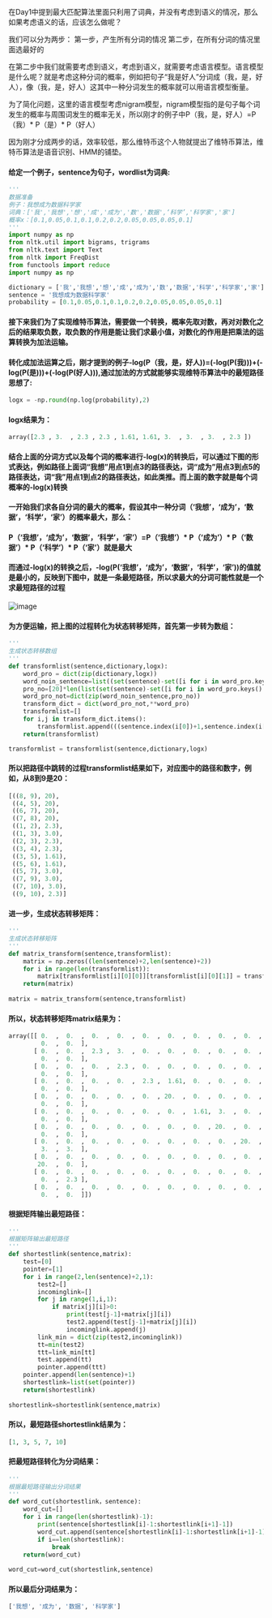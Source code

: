 
在Day1中提到最大匹配算法里面只利用了词典，并没有考虑到语义的情况，那么如果考虑语义的话，应该怎么做呢？

我们可以分为两步：
第一步，产生所有分词的情况
第二步，在所有分词的情况里面选最好的

在第二步中我们就需要考虑到语义，考虑到语义，就需要考虑语言模型。语言模型是什么呢？就是考虑这种分词的概率，例如把句子“我是好人”分词成（我，是，好人），像（我，是，好人）这其中一种分词发生的概率就可以用语言模型衡量。

为了简化问题，这里的语言模型考虑nigram模型，nigram模型指的是句子每个词发生的概率与周围词发生的概率无关，所以刚才的例子中P（我，是，好人）=P（我）* P（是）* P（好人）

因为刚才分成两步的话，效率较低，那么维特币这个人物就提出了维特币算法，维特币算法是语音识别、HMM的铺垫。

#### 给定一个例子，sentence为句子，wordlist为词典:
```python
'''
数据准备
例子：我想成为数据科学家
词典：['我','我想','想','成','成为','数','数据',‘科学’,'科学家','家']
概率x：[0.1,0.05,0.1,0.1,0.2,0.2,0.05,0.05,0.05,0.1]
'''
import numpy as np
from nltk.util import bigrams, trigrams
from nltk.text import Text
from nltk import FreqDist
from functools import reduce
import numpy as np

dictionary = ['我','我想','想','成','成为','数','数据','科学','科学家','家']
sentence = '我想成为数据科学家'
probability = [0.1,0.05,0.1,0.1,0.2,0.2,0.05,0.05,0.05,0.1]
```

#### 接下来我们为了实现维特币算法，需要做一个转换，概率先取对数，再对对数化之后的结果取负数，取负数的作用是能让我们求最小值，对数化的作用是把乘法的运算转换为加法运输。
#### 转化成加法运算之后，刚才提到的例子-log(P（我，是，好人))=(-log(P(我)))+(-log(P(是)))+(-log(P(好人))),通过加法的方式就能够实现维特币算法中的最短路径思想了:

```python
logx = -np.round(np.log(probability),2)
```
#### logx结果为：
```python
array([2.3 , 3.  , 2.3 , 2.3 , 1.61, 1.61, 3.  , 3.  , 3.  , 2.3 ])
```

#### 结合上面的分词方式以及每个词的概率进行-log(x)的转换后，可以通过下图的形式表达，例如路径上面词“我想”用点1到点3的路径表达，词“成为”用点3到点5的路径表达，词“我”用点1到点2的路径表达，如此类推。而上面的数字就是每个词概率的-log(x)转换
#### 一开始我们求各自分词的最大的概率，假设其中一种分词（‘我想’，‘成为’，‘数据’，‘科学’，‘家’）的概率最大，那么：
#### P（‘我想’，‘成为’，‘数据’，‘科学’，‘家’）=P（‘我想’）* P（‘成为’）* P（‘数据’）* P（‘科学’）* P（‘家’）就是最大
#### 而通过-log(x)的转换之后，-log(P(‘我想’，‘成为’，‘数据’，‘科学’，‘家’))的值就是最小的，反映到下图中，就是一条最短路径，所以求最大的分词可能性就是一个求最短路径的过程

![image](https://github.com/XueRenJing/Python-NLP-LEARNING/raw/master/viterbi.png)

#### 为方便运输，把上图的过程转化为状态转移矩阵，首先第一步转为数组：
```python
'''
生成状态转移数组
'''
def transformlist(sentence,dictionary,logx):
    word_pro = dict(zip(dictionary,logx))
    word_noin_sentence=list((set(sentence)-set([i for i in word_pro.keys() if len(i)==1])))
    pro_no=[20]*len(list(set(sentence)-set([i for i in word_pro.keys() if len(i)==1])))
    word_pro_not=dict(zip(word_noin_sentence,pro_no))
    transform_dict = dict(word_pro_not,**word_pro)
    transformlist=[]
    for i,j in transform_dict.items():
        transformlist.append(((sentence.index(i[0])+1,sentence.index(i[-1])+2),j))
    return(transformlist)

transformlist = transformlist(sentence,dictionary,logx) 
```
#### 所以把路径中跳转的过程transformlist结果如下，对应图中的路径和数字，例如，从8到9是20：
```python
[((8, 9), 20),
 ((4, 5), 20),
 ((6, 7), 20),
 ((7, 8), 20),
 ((1, 2), 2.3),
 ((1, 3), 3.0),
 ((2, 3), 2.3),
 ((3, 4), 2.3),
 ((3, 5), 1.61),
 ((5, 6), 1.61),
 ((5, 7), 3.0),
 ((7, 9), 3.0),
 ((7, 10), 3.0),
 ((9, 10), 2.3)]
```


#### 进一步，生成状态转移矩阵：
```python
'''
生成状态转移矩阵
'''    
def matrix_transform(sentence,transformlist):
    matrix = np.zeros((len(sentence)+2,len(sentence)+2))
    for i in range(len(transformlist)):
        matrix[transformlist[i][0][0]][transformlist[i][0][1]] = transformlist[i][1]
    return(matrix)
    
matrix = matrix_transform(sentence,transformlist)  
```

#### 所以，状态转移矩阵matrix结果为：
```python
array([[ 0.  ,  0.  ,  0.  ,  0.  ,  0.  ,  0.  ,  0.  ,  0.  ,  0.  ,
         0.  ,  0.  ],
       [ 0.  ,  0.  ,  2.3 ,  3.  ,  0.  ,  0.  ,  0.  ,  0.  ,  0.  ,
         0.  ,  0.  ],
       [ 0.  ,  0.  ,  0.  ,  2.3 ,  0.  ,  0.  ,  0.  ,  0.  ,  0.  ,
         0.  ,  0.  ],
       [ 0.  ,  0.  ,  0.  ,  0.  ,  2.3 ,  1.61,  0.  ,  0.  ,  0.  ,
         0.  ,  0.  ],
       [ 0.  ,  0.  ,  0.  ,  0.  ,  0.  , 20.  ,  0.  ,  0.  ,  0.  ,
         0.  ,  0.  ],
       [ 0.  ,  0.  ,  0.  ,  0.  ,  0.  ,  0.  ,  1.61,  3.  ,  0.  ,
         0.  ,  0.  ],
       [ 0.  ,  0.  ,  0.  ,  0.  ,  0.  ,  0.  ,  0.  , 20.  ,  0.  ,
         0.  ,  0.  ],
       [ 0.  ,  0.  ,  0.  ,  0.  ,  0.  ,  0.  ,  0.  ,  0.  , 20.  ,
         3.  ,  3.  ],
       [ 0.  ,  0.  ,  0.  ,  0.  ,  0.  ,  0.  ,  0.  ,  0.  ,  0.  ,
        20.  ,  0.  ],
       [ 0.  ,  0.  ,  0.  ,  0.  ,  0.  ,  0.  ,  0.  ,  0.  ,  0.  ,
         0.  ,  2.3 ],
       [ 0.  ,  0.  ,  0.  ,  0.  ,  0.  ,  0.  ,  0.  ,  0.  ,  0.  ,
         0.  ,  0.  ]])
```

#### 根据矩阵输出最短路径：
```python
'''
根据矩阵输出最短路径
'''
def shortestlink(sentence,matrix):
    test=[0]
    pointer=[1]    
    for i in range(2,len(sentence)+2,1):
        test2=[]
        incominglink=[]
        for j in range(1,i,1):
            if matrix[j][i]>0:
                print(test[j-1]+matrix[j][i])
                test2.append(test[j-1]+matrix[j][i])
                incominglink.append(j)
        link_min = dict(zip(test2,incominglink))    
        tt=min(test2)
        ttt=link_min[tt]
        test.append(tt)
        pointer.append(ttt)
    pointer.append(len(sentence)+1)
    shortestlink=list(set(pointer))
    return(shortestlink)
    
shortestlink=shortestlink(sentence,matrix)
```
#### 所以，最短路径shortestlink结果为：
```python
[1, 3, 5, 7, 10]
```

#### 把最短路径转化为分词结果：
```python
'''
根据最短路径输出分词结果
'''
def word_cut(shortestlink，sentence):
    word_cut=[]
    for i in range(len(shortestlink)-1):
        print(sentence[shortestlink[i]-1:shortestlink[i+1]-1])
        word_cut.append(sentence[shortestlink[i]-1:shortestlink[i+1]-1])
        if i==len(shortestlink):
            break
    return(word_cut)
    
word_cut=word_cut(shortestlink,sentence)
```

#### 所以最后分词结果为：
```python
['我想', '成为', '数据', '科学家']
```





